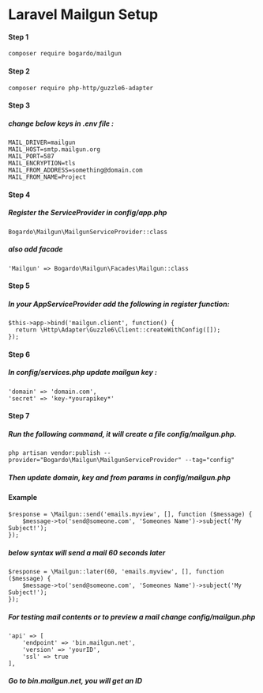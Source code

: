 # Laravel Mailgun Setup

#### Step 1
```
composer require bogardo/mailgun
```
#### Step 2
```
composer require php-http/guzzle6-adapter
```
#### Step 3
##### change below keys in .env file :
```
MAIL_DRIVER=mailgun
MAIL_HOST=smtp.mailgun.org
MAIL_PORT=587
MAIL_ENCRYPTION=tls
MAIL_FROM_ADDRESS=something@domain.com
MAIL_FROM_NAME=Project
```
#### Step 4
##### Register the ServiceProvider in config/app.php
```
Bogardo\Mailgun\MailgunServiceProvider::class
```
##### also add facade
```
'Mailgun' => Bogardo\Mailgun\Facades\Mailgun::class
```
#### Step 5
##### In your AppServiceProvider add the following in register function:
```
$this->app->bind('mailgun.client', function() {
  return \Http\Adapter\Guzzle6\Client::createWithConfig([]);
});
```
#### Step 6
##### In config/services.php update mailgun key :
	'domain' => 'domain.com',
	'secret' => 'key-*yourapikey*'
#### Step 7
##### Run the following command, it will create a file config/mailgun.php.
```
php artisan vendor:publish --provider="Bogardo\Mailgun\MailgunServiceProvider" --tag="config"
```
##### Then update domain, key and from params in config/mailgun.php


#### Example
```
$response = \Mailgun::send('emails.myview', [], function ($message) {
    $message->to('send@someone.com', 'Someones Name')->subject('My Subject!');
});
```
##### below syntax will send a mail 60 seconds later
```
$response = \Mailgun::later(60, 'emails.myview', [], function ($message) {
    $message->to('send@someone.com', 'Someones Name')->subject('My Subject!');
});
```

##### For testing mail contents or to preview a mail change config/mailgun.php
```
'api' => [
    'endpoint' => 'bin.mailgun.net',
    'version' => 'yourID',
    'ssl' => true
],
```
##### Go to bin.mailgun.net, you will get an ID


